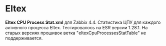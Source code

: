 # Eltex

**Eltex CPU Process Stat.xml** для Zabbix 4.4. Статистика ЦПУ для каждого активного процесса Eltex.
Тестировалось на ESR версии 1.28.1. На старых версиях прошивок ветка "eltexCpuProcessesStatTable" не поддерживается.

